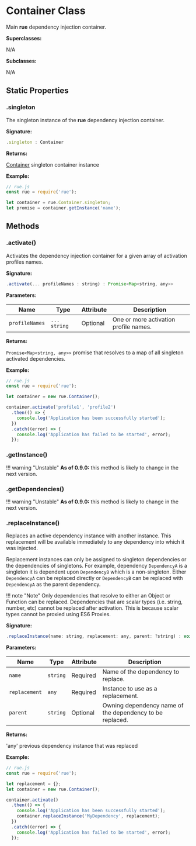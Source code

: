 # Container Class

Main **rue** dependency injection container.

**Superclasses:**

N/A

**Subclasses:**

N/A

## Static Properties

### .singleton
The singleton instance of the **rue** dependency injection container.

**Signature:**

```javascript
.singleton : Container
```

**Returns:**

[Container](./class-container.md) singleton container instance

**Example:**

```javascript hl_lines="4"
// rue.js
const rue = require('rue');

let container = rue.Container.singleton;
let promise = container.getInstance('name');
```
## Methods

### .activate()
Activates the dependency injection container for a given array of activation
profiles names.

**Signature:**

```javascript
.activate(... profileNames : string) : Promise<Map<string, any>>
```

**Parameters:**

| Name | Type | Attribute | Description |
| ---- | ---- | --------- | ----------- |
| `profileNames` | `... string` | Optional | One or more activation profile names. |

**Returns:**

`Promise<Map<string, any>>` promise that resolves to a map of all singleton
activated dependencies.

**Example:**

```javascript hl_lines="6"
// rue.js
const rue = require('rue');

let container = new rue.Container();

container.activate('profile1', 'profile2')
  .then(() => {
    console.log('Application has been successfully started');
  })
  .catch((error) => {
    console.log('Application has failed to be started', error);    
  });
```

### .getInstance()

!!! warning "Unstable"
    **As of 0.9.0:** this method is likely to change in the next version.

### .getDependencies()

!!! warning "Unstable"
    **As of 0.9.0:** this method is likely to change in the next version.

### .replaceInstance()
Replaces an active dependency instance with another instance. This replacement
will be available immediately to any dependency into which it was injected.

Replacement instances can only be assigned to singleton dependencies or the
dependencies of singletons. For example, dependency `DependencyA` is a singleton
it is dependent upon `DependencyB` which is a non-singleton. Either
`DependencyA` can be replaced directly or `DependencyB` can be replaced with
`DependencyA` as the parent dependency.

!!! note "Note"
    Only dependencies that resolve to either an Object or Function can be
    replaced. Dependencies that are scalar types (i.e. string, number, etc)
    cannot be replaced after activation. This is because scalar types cannot
    be proxied using ES6 Proxies.

**Signature:**

```javascript
.replaceInstance(name: string, replacement: any, parent: ?string) : void
```

**Parameters:**

| Name | Type | Attribute | Description |
| ---- | ---- | --------- | ----------- |
| `name` | `string` | Required | Name of the dependency to replace. |
| `replacement` | `any` | Required | Instance to use as a replacement. |
| `parent` | `string` | Optional | Owning dependency name of the dependency to be replaced. |

**Returns:**

'any' previous dependency instance that was replaced

**Example:**

```javascript hl_lines="10"
// rue.js
const rue = require('rue');

let replacement = {};
let container = new rue.Container();

container.activate()
  .then(() => {
    console.log('Application has been successfully started');
    container.replaceInstance('MyDependency', replacement);
  })
  .catch((error) => {
    console.log('Application has failed to be started', error);    
  });
```
